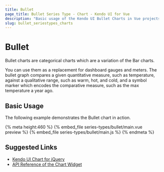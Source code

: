 ```yaml
---
title: Bullet
page_title: Bullet Series Type - Chart - Kendo UI for Vue
description: "Basic usage of the Kendo UI Bullet Charts in Vue projects."
slug: bullet_seriestypes_charts
---
```


# Bullet

Bullet charts are categorical charts which are a variation of the Bar charts.

You can use them as a replacement for dashboard gauges and meters. The bullet graph compares a given quantitative measure, such as temperature, against a qualitative range, such as warm, hot, and cold, and a symbol marker which encodes the comparative measure, such as the max temperature a year ago.

## Basic Usage

The following example demonstrates the Bullet chart in action.

{% meta height:460 %}
{% embed_file series-types/bullet/main.vue preview %}
{% embed_file series-types/bullet/main.js %}
{% endmeta %}

## Suggested Links

* [Kendo UI Chart for jQuery](https://docs.telerik.com/kendo-ui/controls/charts/overview)
* [API Reference of the Chart Widget](https://docs.telerik.com/kendo-ui/api/javascript/dataviz/ui/chart)
